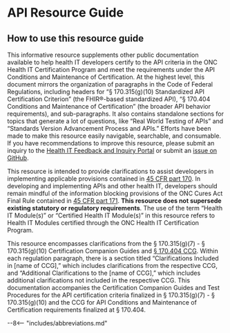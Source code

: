 # API Resource Guide

## How to use this resource guide

This informative resource supplements other public documentation available to help health IT developers certify to the API criteria in the ONC Health IT Certification Program and meet the requirements under the API Conditions and Maintenance of Certification. At the highest level, this document mirrors the organization of paragraphs in the Code of Federal Regulations, including headers for “§ 170.315(g)(10) Standardized API Certification Criterion” (the FHIR®-based standardized API), “§ 170.404 Conditions and Maintenance of Certification” (the broader API behavior requirements), and sub-paragraphs. It also contains standalone sections for topics that generate a lot of questions, like “Real World Testing of APIs” and “Standards Version Advancement Process and APIs.” Efforts have been made to make this resource easily navigable, searchable, and consumable. If you have recommendations to improve this resource, please submit an inquiry to the <a target = "_blank" href = "https://inquiry.healthit.gov/support/plugins/servlet/desk/portal/2">Health IT Feedback and Inquiry Portal</a> or submit an <a target = "_blank" href = "https://github.com/onc-healthit/api-resource-guide/issues">issue on GitHub</a>.

This resource is intended to provide clarifications to assist developers in implementing applicable provisions contained in <a target = "_blank" href = "https://ecfr.federalregister.gov/current/title-45/subtitle-A/subchapter-D/part-170">45 CFR part 170</a>. In developing and implementing APIs and other health IT, developers should remain mindful of the information blocking provisions of the ONC Cures Act Final Rule contained in <a target = "_blank" href = "https://ecfr.federalregister.gov/current/title-45/subtitle-A/subchapter-D/part-171">45 CFR part 171</a>. **This resource does not supersede existing statutory or regulatory requirements**. The use of the term “Health IT Module(s)” or “Certified Health IT Module(s)” in this resource refers to Health IT Modules certified through the ONC Health IT Certification Program.

This resource encompasses clarifications from the § 170.315(g)(7) - § 170.315(g)(10) Certification Companion Guides and <a target = "_blank" href = "https://www.healthit.gov/condition-ccg/application-programming-interfaces">§ 170.404 CCG</a>. Within each regulation paragraph, there is a section titled “Clarifications Included in [name of CCG],” which includes clarifications from the respective CCG, and “Additional Clarifications to the [name of CCG],” which includes additional clarifications not included in the respective CCG. This documentation accompanies the Certification Companion Guides and Test Procedures for the API certification criteria finalized in § 170.315(g)(7) - § 170.315(g)(10) and the CCG for API Conditions and Maintenance of Certification requirements finalized at § 170.404.

--8<-- "includes/abbreviations.md"